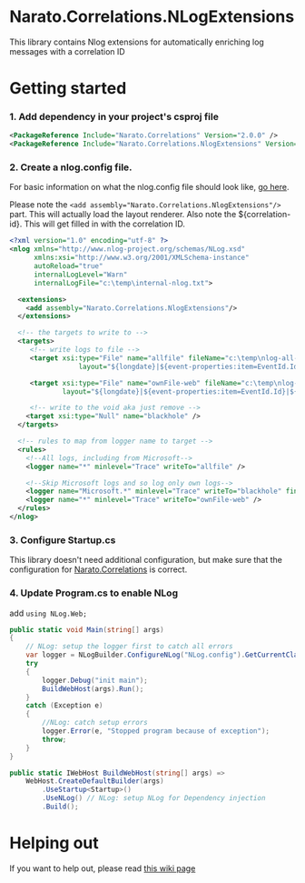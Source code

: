 # Narato.Correlations.NLogExtensions
This library contains Nlog extensions for automatically enriching log messages with a correlation ID

Getting started
==========
### 1. Add dependency in your project's csproj file

```xml
<PackageReference Include="Narato.Correlations" Version="2.0.0" />
<PackageReference Include="Narato.Correlations.NlogExtensions" Version="2.0.1" />
```

### 2. Create a nlog.config file.
For basic information on what the nlog.config file should look like, [go here](https://github.com/NLog/NLog/wiki/Configuration-file).

Please note the `<add assembly="Narato.Correlations.NlogExtensions"/>` part. This will actually load the layout renderer.
Also note the ${correlation-id}. This will get filled in with the correlation ID.
```xml
<?xml version="1.0" encoding="utf-8" ?>
<nlog xmlns="http://www.nlog-project.org/schemas/NLog.xsd"
      xmlns:xsi="http://www.w3.org/2001/XMLSchema-instance"
      autoReload="true"
      internalLogLevel="Warn"
      internalLogFile="c:\temp\internal-nlog.txt">

  <extensions>
    <add assembly="Narato.Correlations.NlogExtensions"/>
  </extensions>

  <!-- the targets to write to -->
  <targets>
     <!-- write logs to file -->
     <target xsi:type="File" name="allfile" fileName="c:\temp\nlog-all-${shortdate}.log"
                 layout="${longdate}|${event-properties:item=EventId.Id}|${logger}|${uppercase:${level}}|${message} ${exception}" />

     <target xsi:type="File" name="ownFile-web" fileName="c:\temp\nlog-own-${shortdate}.log"
             layout="${longdate}|${event-properties:item=EventId.Id}|${logger}|${uppercase:${level}}|  ${message} ${exception}|correlation ID: ${correlation-id}" />

     <!-- write to the void aka just remove -->
    <target xsi:type="Null" name="blackhole" />
  </targets>

  <!-- rules to map from logger name to target -->
  <rules>
    <!--All logs, including from Microsoft-->
    <logger name="*" minlevel="Trace" writeTo="allfile" />

    <!--Skip Microsoft logs and so log only own logs-->
    <logger name="Microsoft.*" minlevel="Trace" writeTo="blackhole" final="true" />
    <logger name="*" minlevel="Trace" writeTo="ownFile-web" />
  </rules>
</nlog>
```

### 3. Configure Startup.cs
This library doesn't need additional configuration, but make sure that the configuration for [Narato.Correlations](https://github.com/Narato/Narato.Correlations) is correct.

### 4. Update Program.cs to enable NLog
add ```using NLog.Web;```

```C#
public static void Main(string[] args)
{
    // NLog: setup the logger first to catch all errors
    var logger = NLogBuilder.ConfigureNLog("NLog.config").GetCurrentClassLogger();
    try
    {
        logger.Debug("init main");
        BuildWebHost(args).Run();
    }
    catch (Exception e)
    {
        //NLog: catch setup errors
        logger.Error(e, "Stopped program because of exception");
        throw;
    }
}

public static IWebHost BuildWebHost(string[] args) =>
    WebHost.CreateDefaultBuilder(args)
        .UseStartup<Startup>()
        .UseNLog() // NLog: setup NLog for Dependency injection
        .Build();

```

# Helping out

If you want to help out, please read [this wiki page](https://github.com/Narato/Narato.Correlations.NlogExtensions/wiki/Helping-out)